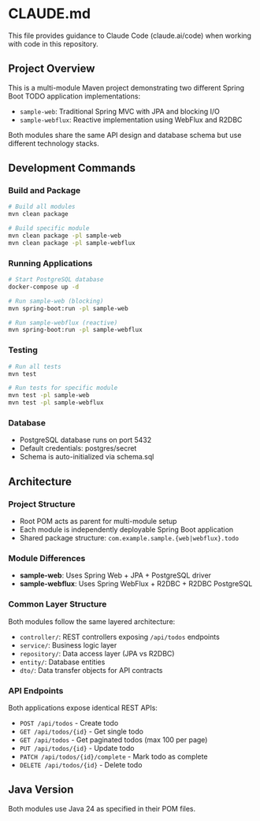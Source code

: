 # CLAUDE.md

This file provides guidance to Claude Code (claude.ai/code) when working with code in this repository.

## Project Overview

This is a multi-module Maven project demonstrating two different Spring Boot TODO application implementations:
- `sample-web`: Traditional Spring MVC with JPA and blocking I/O
- `sample-webflux`: Reactive implementation using WebFlux and R2DBC

Both modules share the same API design and database schema but use different technology stacks.

## Development Commands

### Build and Package
```bash
# Build all modules
mvn clean package

# Build specific module
mvn clean package -pl sample-web
mvn clean package -pl sample-webflux
```

### Running Applications
```bash
# Start PostgreSQL database
docker-compose up -d

# Run sample-web (blocking)
mvn spring-boot:run -pl sample-web

# Run sample-webflux (reactive)
mvn spring-boot:run -pl sample-webflux
```

### Testing
```bash
# Run all tests
mvn test

# Run tests for specific module
mvn test -pl sample-web
mvn test -pl sample-webflux
```

### Database
- PostgreSQL database runs on port 5432
- Default credentials: postgres/secret
- Schema is auto-initialized via schema.sql

## Architecture

### Project Structure
- Root POM acts as parent for multi-module setup
- Each module is independently deployable Spring Boot application
- Shared package structure: `com.example.sample.{web|webflux}.todo`

### Module Differences
- **sample-web**: Uses Spring Web + JPA + PostgreSQL driver
- **sample-webflux**: Uses Spring WebFlux + R2DBC + R2DBC PostgreSQL

### Common Layer Structure
Both modules follow the same layered architecture:
- `controller/`: REST controllers exposing `/api/todos` endpoints
- `service/`: Business logic layer
- `repository/`: Data access layer (JPA vs R2DBC)
- `entity/`: Database entities
- `dto/`: Data transfer objects for API contracts

### API Endpoints
Both applications expose identical REST APIs:
- `POST /api/todos` - Create todo
- `GET /api/todos/{id}` - Get single todo
- `GET /api/todos` - Get paginated todos (max 100 per page)
- `PUT /api/todos/{id}` - Update todo
- `PATCH /api/todos/{id}/complete` - Mark todo as complete
- `DELETE /api/todos/{id}` - Delete todo

## Java Version
Both modules use Java 24 as specified in their POM files.
